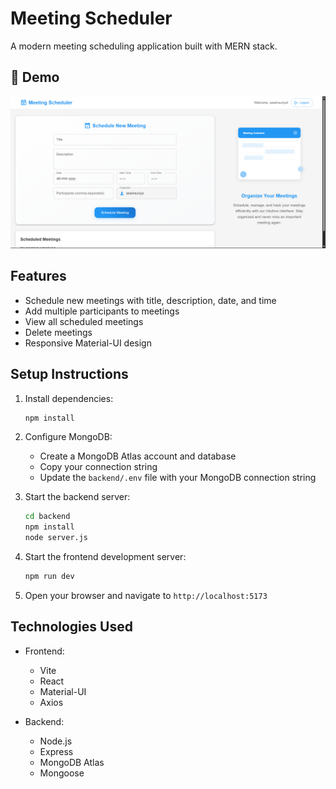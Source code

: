 # Meeting Scheduler

A modern meeting scheduling application built with MERN stack.
## 📸 Demo

![Meeting Scheduler Demo](frontend/screenshot/screenshot.png)


## Features

- Schedule new meetings with title, description, date, and time
- Add multiple participants to meetings
- View all scheduled meetings
- Delete meetings
- Responsive Material-UI design

## Setup Instructions

1. Install dependencies:
   ```bash
   npm install
   ```

2. Configure MongoDB:
   - Create a MongoDB Atlas account and database
   - Copy your connection string
   - Update the `backend/.env` file with your MongoDB connection string

3. Start the backend server:
   ```bash
   cd backend
   npm install
   node server.js
   ```

4. Start the frontend development server:
   ```bash
   npm run dev
   ```

5. Open your browser and navigate to `http://localhost:5173`

## Technologies Used

- Frontend:
  - Vite
  - React
  - Material-UI
  - Axios

- Backend:
  - Node.js
  - Express
  - MongoDB Atlas
  - Mongoose


